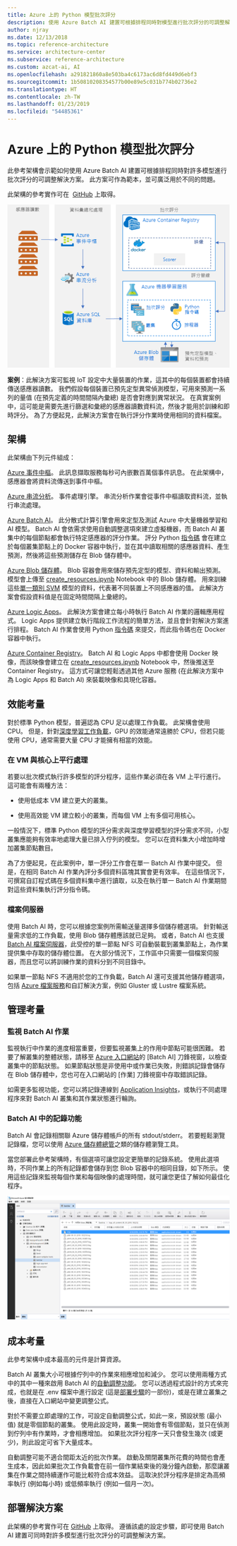 ```yaml
---
title: Azure 上的 Python 模型批次評分
description: 使用 Azure Batch AI 建置可根據排程同時對模型進行批次評分的可調整解決方案。
author: njray
ms.date: 12/13/2018
ms.topic: reference-architecture
ms.service: architecture-center
ms.subservice: reference-architecture
ms.custom: azcat-ai, AI
ms.openlocfilehash: a291821860a8e503ba4c6173ac6d8fd449d6ebf3
ms.sourcegitcommit: 1b50810208354577b00e89e5c031b774b02736e2
ms.translationtype: HT
ms.contentlocale: zh-TW
ms.lasthandoff: 01/23/2019
ms.locfileid: "54485361"
---
```

# <a name="batch-scoring-of-python-models-on-azure"></a>Azure 上的 Python 模型批次評分

此參考架構會示範如何使用 Azure Batch AI 建置可根據排程同時對許多模型進行批次評分的可調整解決方案。 此方案可作為範本，並可廣泛用於不同的問題。

此架構的參考實作可在  [GitHub][github] 上取得。

![Azure 上的 Python 模型批次評分](./_images/batch-scoring-python.png)

**案例**：此解決方案可監視 IoT 設定中大量裝置的作業，這其中的每個裝置都會持續傳送感應器讀數。 我們假設每個裝置已預先定型異常偵測模型，可用來預測一系列的量值 (在預先定義的時間間隔內彙總) 是否會對應到異常狀況。 在真實案例中，這可能是需要先進行篩選和彙總的感應器讀數資料流，然後才能用於訓練和即時評分。 為了方便起見，此解決方案會在執行評分作業時使用相同的資料檔案。

## <a name="architecture"></a>架構

此架構由下列元件組成：

[Azure 事件中樞][event-hubs]。 此訊息擷取服務每秒可內嵌數百萬個事件訊息。 在此架構中，感應器會將資料流傳送到事件中樞。

[Azure 串流分析][stream-analytics]。 事件處理引擎。 串流分析作業會從事件中樞讀取資料流，並執行串流處理。

[Azure Batch AI][batch-ai]。 此分散式計算引擎會用來定型及測試 Azure 中大量機器學習和 AI 模型。 Batch AI 會依需求使用自動調整選項來建立虛擬機器，而 Batch AI 叢集中的每個節點都會執行特定感應器的評分作業。 評分 Python [指令碼][python-script] 會在建立於每個叢集節點上的 Docker 容器中執行，並在其中讀取相關的感應器資料、產生預測，然後將這些預測儲存在 Blob 儲存體中。

[Azure Blob 儲存體][storage]。 Blob 容器會用來儲存預先定型的模型、資料和輸出預測。 模型會上傳至 [create\_resources.ipynb][create-resources] Notebook 中的 Blob 儲存體。 用來訓練這些[單一類別 SVM][one-class-svm] 模型的資料，代表著不同裝置上不同感應器的值。 此解決方案會假設資料值是在固定時間間隔上彙總的。

[Azure Logic Apps][logic-apps]。 此解決方案會建立每小時執行 Batch AI 作業的邏輯應用程式。 Logic Apps 提供建立執行階段工作流程的簡單方法，並且會針對解決方案進行排程。 Batch AI 作業會使用 Python [指令碼][script] 來提交，而此指令碼也在 Docker 容器中執行。

[Azure Container Registry][acr]。 Batch AI 和 Logic Apps 中都會使用 Docker 映像，而該映像會建立在 [create\_resources.ipynb][create-resources] Notebook 中，然後推送至 Container Registry。 這方式可讓您輕鬆透過其他 Azure 服務 (在此解決方案中為 Logic Apps 和 Batch AI) 來裝載映像和具現化容器。

## <a name="performance-considerations"></a>效能考量

對於標準 Python 模型，普遍認為 CPU 足以處理工作負載。 此架構會使用 CPU。 但是，針對[深度學習工作負載][deep]，GPU 的效能通常遠勝於 CPU，但若只能使用 CPU，通常需要大量 CPU 才能擁有相當的效能。

### <a name="parallelizing-across-vms-vs-cores"></a>在 VM 與核心上平行處理

若要以批次模式執行許多模型的評分程序，這些作業必須在各 VM 上平行進行。 這可能會有兩種方法：

* 使用低成本 VM 建立更大的叢集。

* 使用高效能 VM 建立較小的叢集，而每個 VM 上有多個可用核心。

一般情況下，標準 Python 模型的評分需求與深度學習模型的評分需求不同，小型叢集應能夠有效率地處理大量已排入佇列的模型。 您可以在資料集大小增加時增加叢集節點數目。

為了方便起見，在此案例中，單一評分工作會在單一 Batch AI 作業中提交。 但是，在相同 Batch AI 作業內評分多個資料區塊其實會更有效率。 在這些情況下，可撰寫自訂程式碼在多個資料集中進行讀取，以及在執行單一 Batch AI 作業期間對這些資料集執行評分指令碼。

### <a name="file-servers"></a>檔案伺服器

使用 Batch AI 時，您可以根據您案例所需輸送量選擇多個儲存體選項。 針對輸送量需求低的工作負載，使用 Blob 儲存體應該就已足夠。 或者，Batch AI 也支援 [Batch AI 檔案伺服器][bai-file-server]，此受控的單一節點 NFS 可自動裝載到叢集節點上，為作業提供集中存取的儲存體位置。 在大部分情況下，工作區中只需要一個檔案伺服器，而且您可以將訓練作業的資料分到不同目錄中。

如果單一節點 NFS 不適用於您的工作負載，Batch AI 還可支援其他儲存體選項，包括 [Azure 檔案服務][azure-files]和自訂解決方案，例如 Gluster 或 Lustre 檔案系統。

## <a name="management-considerations"></a>管理考量

### <a name="monitoring-batch-ai-jobs"></a>監視 Batch AI 作業

監視執行中作業的進度相當重要，但要監視叢集上的作用中節點可能很困難。 若要了解叢集的整體狀態，請移至 [Azure 入口網站][portal]的 [Batch AI] 刀鋒視窗，以檢查叢集中的節點狀態。 如果節點狀態是非使用中或作業已失敗，則錯誤記錄會儲存在 Blob 儲存體中，您也可在入口網站的 [作業] 刀鋒視窗中存取錯誤記錄。

如需更多監視功能，您可以將記錄連線到 [Application Insights][ai]，或執行不同處理程序來對 Batch AI 叢集和其作業狀態進行輪詢。

### <a name="logging-in-batch-ai"></a>Batch AI 中的記錄功能

Batch AI 會記錄相關聯 Azure 儲存體帳戶的所有 stdout/stderr。 若要輕鬆瀏覽記錄檔，您可以使用 [Azure 儲存體總管][explorer]之類的儲存體瀏覽工具。

當您部署此參考架構時，有個選項可讓您設定更簡單的記錄系統。 使用此選項時，不同作業上的所有記錄都會儲存到您 Blob 容器中的相同目錄，如下所示。 使用這些記錄來監視每個作業和每個映像的處理時間，就可讓您更佳了解如何最佳化程序。

![Azure 儲存體總管](./_images/batch-scoring-python-monitor.png)

## <a name="cost-considerations"></a>成本考量

此參考架構中成本最高的元件是計算資源。

Batch AI 叢集大小可根據佇列中的作業來相應增加和減少。 您可以使用兩種方式中的其中一種來啟用 Batch AI 的[自動調整功能][automatic-scaling]。 您可以透過程式設計的方式來完成，也就是在 .env 檔案中進行設定 (這是[部署步驟][github]的一部份)，或是在建立叢集之後，直接在入口網站中變更調整公式。

對於不需要立即處理的工作，可設定自動調整公式，如此一來，預設狀態 (最小值) 就是零個節點的叢集。 使用此設定時，叢集一開始會有零個節點，並只在偵測到佇列中有作業時，才會相應增加。 如果批次評分程序一天只會發生幾次 (或更少)，則此設定可省下大量成本。

自動調整可能不適合間距太近的批次作業。 啟動及關閉叢集所花費的時間也會產生成本，因此如果批次工作負載會在前一個作業結束後的幾分鐘內啟動，那麼讓叢集在作業之間持續運作可能比較符合成本效益。 這取決於評分程序是排定為高頻率執行 (例如每小時) 或低頻率執行 (例如一個月一次)。

## <a name="deploy-the-solution"></a>部署解決方案

此架構的參考實作可在 [GitHub][github] 上取得。 遵循該處的設定步驟，即可使用 Batch AI 建置可同時對許多模型進行批次評分的可調整解決方案。

[acr]: /azure/container-registry/container-registry-intro
[ai]: /azure/application-insights/app-insights-overview
[automatic-scaling]: /azure/batch/batch-automatic-scaling
[azure-files]: /azure/storage/files/storage-files-introduction
[batch-ai]: /azure/batch-ai/
[bai-file-server]: /azure/batch-ai/resource-concepts#file-server
[create-resources]: https://github.com/Azure/BatchAIAnomalyDetection/blob/master/create_resources.ipynb
[deep]: /azure/architecture/reference-architectures/ai/batch-scoring-deep-learning
[event-hubs]: /azure/event-hubs/event-hubs-geo-dr
[explorer]: https://azure.microsoft.com/en-us/features/storage-explorer/
[github]: https://github.com/Azure/BatchAIAnomalyDetection
[logic-apps]: /azure/logic-apps/logic-apps-overview
[one-class-svm]: http://scikit-learn.org/stable/modules/generated/sklearn.svm.OneClassSVM.html
[portal]: https://portal.azure.com
[python-script]: https://github.com/Azure/BatchAIAnomalyDetection/blob/master/batchai/predict.py
[script]: https://github.com/Azure/BatchAIAnomalyDetection/blob/master/sched/submit_jobs.py
[storage]: /azure/storage/blobs/storage-blobs-overview
[stream-analytics]: /azure/stream-analytics/
